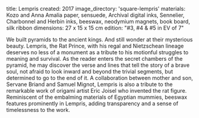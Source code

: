 title: Lempris
created: 2017
image_directory: 'square-lempris'
materials: Kozo and Anna Amalia paper, sensuede, Archival digital inks, Sennelier, Charbonnel and Herbin inks, beeswax, neodymium magnets, book board, silk ribbon
dimensions: 27 x 15 x 15 cm
edition: "#3, #4 & #5 in EV of 7"

We built pyramids to the ancient kings. And still wonder at their mysterious beauty. Lempris, the Rat Prince, with his regal and Nietzschean lineage deserves no less of a monument as a tribute to his motionful struggles to meaning and survival. As the reader enters the secret chambers of the pyramid, he may discover the verse and lines that tell the story of a brave soul, not afraid to look inward and beyond the trivial segments, but determined to go to the end of it. A collaboration between mother and son, Servane Briand and Samuel Mignot, Lempris is also a tribute to the remarkable work of origami artist Eric Joisel who invented the rat figure. Reminiscent of the embalming materials of Egyptian mummies, beeswax features prominently in Lempris, adding transparency and a sense of timelessness to the work.
